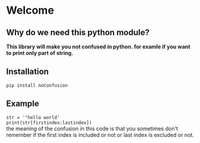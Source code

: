 # Welcome
## Why do we need this python module?
**This library will make you not confused in python. for examle if you want to print only part of string.**
## Installation
`pip install noConfusion`

## Example
`str = '"hello world'`
<br>
`print(str[firstindex:lastindex])`
<br>
the meaning of the confusion in this code is that you sometimes don't 
remember if the first index is included or not or last index is excluded or not.</p>
